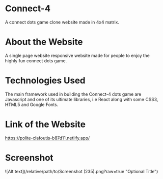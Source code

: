 # Connect-4

A connect dots game clone website made in 4x4 matrix.

# About the Website

A single page website responsive website made for people to enjoy the highly fun connect dots game.

# Technologies Used

The main framework used in building the Connect-4 dots game are Javascript and one of its ultimate libraries, i.e React along with some CSS3, HTML5 and Google Fonts.

# Link of the Website

https://polite-clafoutis-b87d11.netlify.app/

# Screenshot

![Alt text](/relative/path/to/Screenshot (235).png?raw=true "Optional Title")
